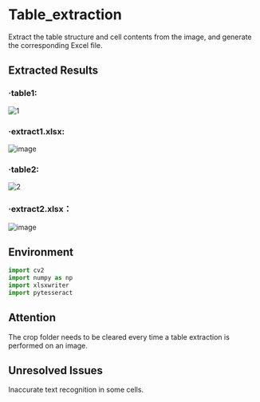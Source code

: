 # Table_extraction
Extract the table structure and cell contents from the image, and generate the corresponding Excel file.

## Extracted Results
### ·table1:
![1](https://github.com/Pyxis-xu/Table_extraction/assets/130300323/8c8845c4-138a-463a-a09f-0dbdcb72790c)

### ·extract1.xlsx:
![image](https://github.com/Pyxis-xu/Table_extraction/assets/130300323/51f54a15-33f5-436a-9385-d3a02afa94de)

### ·table2:
![2](https://github.com/Pyxis-xu/Table_extraction/assets/130300323/abc512c6-6877-4a67-ac9b-ebb32a40aee5)
### ·extract2.xlsx：
![image](https://github.com/Pyxis-xu/Table_extraction/assets/130300323/1dd3b45b-bf39-40ff-8875-002205cfd6ab)

## Environment
```python
import cv2
import numpy as np
import xlsxwriter
import pytesseract
```
## Attention
The crop folder needs to be cleared every time a table extraction is performed on an image.

## Unresolved Issues
Inaccurate text recognition in some cells.
